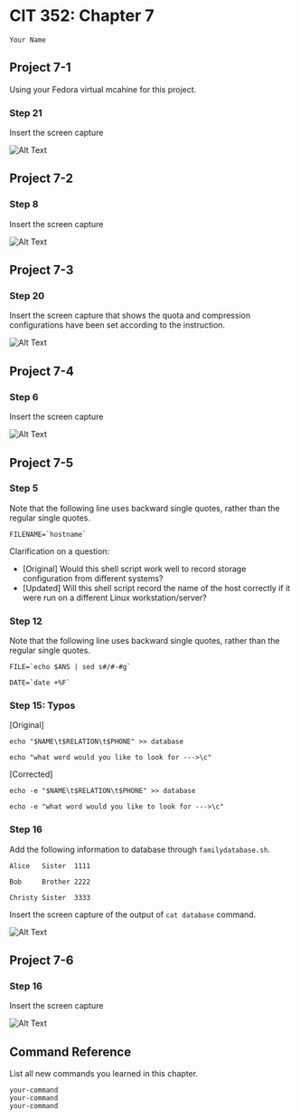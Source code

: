 # CIT 352: Chapter 7

<!-- TODO --> 
```
Your Name
```

## Project 7-1

Using your Fedora virtual mcahine for this project.

### Step 21

Insert the screen capture

<!-- TODO -->
![Alt Text](media/file.png)

## Project 7-2

### Step 8

Insert the screen capture

<!-- TODO -->
![Alt Text](media/file.png)

## Project 7-3

### Step 20

Insert the screen capture that shows the quota and compression
configurations have been set according to the instruction.

<!-- TODO -->
![Alt Text](media/file.png)

## Project 7-4

### Step 6

Insert the screen capture

<!-- TODO -->
![Alt Text](media/file.png)

## Project 7-5

### Step 5

Note that the following line uses backward single quotes,
rather than the regular single quotes.

``FILENAME=`hostname` ``

Clarification on a question:

- [Original] Would this shell script work well to record storage configuration from different systems?
- [Updated] Will this shell script record the name of the host correctly if it were run on a different Linux workstation/server?

### Step 12

Note that the following line uses backward single quotes, rather than
the regular single quotes.

``FILE=`echo $ANS | sed s#/#-#g` ``

``DATE=`date +%F` ``

### Step 15: Typos

[Original]

`echo "$NAME\t$RELATION\t$PHONE" >> database`

`echo "what word would you like to look for --->\c"`

[Corrected]

`echo -e "$NAME\t$RELATION\t$PHONE" >> database`

`echo -e "what word would you like to look for --->\c"`

### Step 16

Add the following information to database through `familydatabase.sh`.

`Alice   Sister  1111`

`Bob     Brother 2222`

`Christy Sister  3333`

Insert the screen capture of the output of `cat database` command.

<!-- TODO -->
![Alt Text](media/file.png)

## Project 7-6

### Step 16

Insert the screen capture

<!-- TODO -->
![Alt Text](media/file.png)

## Command Reference

List all new commands you learned in this chapter.

<!-- TODO --> 
```
your-command
your-command
your-command
```

